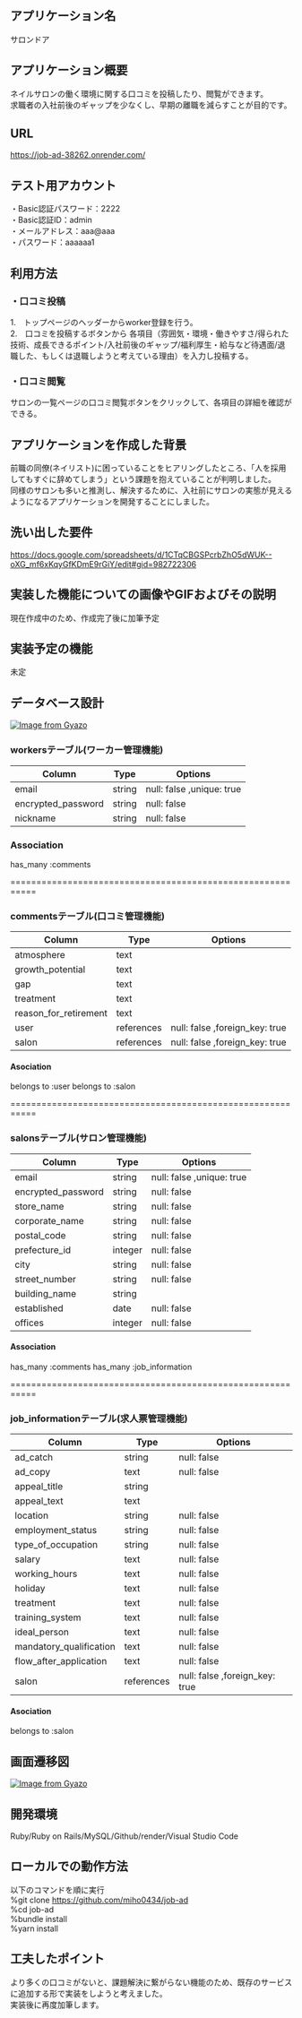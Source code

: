 ## アプリケーション名
サロンドア

## アプリケーション概要
ネイルサロンの働く環境に関する口コミを投稿したり、閲覧ができます。  
求職者の入社前後のギャップを少なくし、早期の離職を減らすことが目的です。

## URL
https://job-ad-38262.onrender.com/

## テスト用アカウント
・Basic認証パスワード：2222  
・Basic認証ID：admin  
・メールアドレス：aaa@aaa  
・パスワード：aaaaaa1

## 利用方法
### ・口コミ投稿
1.　トップページのヘッダーからworker登録を行う。  
2.　口コミを投稿するボタンから  各項目（雰囲気・環境・働きやすさ/得られた技術、成長できるポイント/入社前後のギャップ/福利厚生・給与など待遇面/退職した、もしくは退職しようと考えている理由）を入力し投稿する。   

### ・口コミ閲覧
サロンの一覧ページの口コミ閲覧ボタンをクリックして、各項目の詳細を確認ができる。

## アプリケーションを作成した背景
前職の同僚(ネイリスト)に困っていることをヒアリングしたところ、「人を採用してもすぐに辞めてしまう」という課題を抱えていることが判明しました。  
同様のサロンも多いと推測し、解決するために、入社前にサロンの実態が見えるようになるアプリケーションを開発することにしました。


## 洗い出した要件
https://docs.google.com/spreadsheets/d/1CTqCBGSPcrbZhO5dWUK--oXG_mf6xKqyGfKDmE9rGiY/edit#gid=982722306

## 実装した機能についての画像やGIFおよびその説明
現在作成中のため、作成完了後に加筆予定

## 実装予定の機能
未定

## データベース設計
[![Image from Gyazo](https://i.gyazo.com/96006f435c9bf7fd3abea3780d05ad97.png)](https://gyazo.com/96006f435c9bf7fd3abea3780d05ad97)

### workersテーブル(ワーカー管理機能)

| Column             | Type       | Options                  |
| ----------------   | --------   | ------------             |
| email              | string     | null: false ,unique: true|
| encrypted_password | string     | null: false              |
| nickname           | string     | null: false              |

### Association
has_many :comments

===========================================================
### commentsテーブル(口コミ管理機能)

| Column                | Type       | Options                        |
| -------------------   | --------   | -----------------              |
| atmosphere            | text       |                                |
| growth_potential      | text       |                                |
| gap                   | text       |                                |
| treatment             | text       |                                |
| reason_for_retirement | text       |                                |
| user                  | references | null: false ,foreign_key: true |
| salon                 | references | null: false ,foreign_key: true |

#### Asociation
belongs to :user
belongs to :salon


===========================================================
### salonsテーブル(サロン管理機能)

| Column              | Type       | Options                  |
| ----------------    | --------   | ------------             |
| email               | string     | null: false ,unique: true|
| encrypted_password  | string     | null: false              |
| store_name          | string     | null: false              |
| corporate_name      | string     | null: false              |
| postal_code         | string     | null: false              |
| prefecture_id       | integer    | null: false              |
| city                | string     | null: false              |
| street_number       | string     | null: false              |
| building_name       | string     |                          |
| established         | date       | null: false              |
| offices             | integer    | null: false              |

#### Association
has_many :comments
has_many :job_information

===========================================================
### job_informationテーブル(求人票管理機能)

| Column                  | Type       | Options                        |
| -------------------     | --------   | -----------------              |
| ad_catch                | string     | null: false                    |
| ad_copy                 | text       | null: false                    |
| appeal_title            | string     |                                |
| appeal_text             | text       |                                |
| location                | string     | null: false                    |
| employment_status       | string     | null: false                    |
| type_of_occupation      | string     | null: false                    |
| salary                  | text       | null: false                    |
| working_hours           | text       | null: false                    |
| holiday                 | text       | null: false                    |
| treatment               | text       | null: false                    |
| training_system         | text       | null: false                    |
| ideal_person            | text       | null: false                    |
| mandatory_qualification | text       | null: false                    |
| flow_after_application  | text       | null: false                    |
| salon                   | references | null: false ,foreign_key: true |

#### Asociation
belongs to :salon

## 画面遷移図
[![Image from Gyazo](https://i.gyazo.com/c7f598e473611bb1bccea46bbdede745.png)](https://gyazo.com/c7f598e473611bb1bccea46bbdede745)

## 開発環境
Ruby/Ruby on Rails/MySQL/Github/render/Visual Studio Code


## ローカルでの動作方法
以下のコマンドを順に実行  
%git clone https://github.com/miho0434/job-ad  
%cd job-ad  
%bundle install  
%yarn install  

## 工夫したポイント
より多くの口コミがないと、課題解決に繋がらない機能のため、既存のサービスに追加する形で実装をしようと考えました。  
実装後に再度加筆します。
